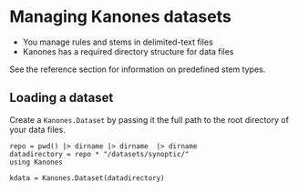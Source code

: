 # Managing Kanones datasets



- You manage rules and stems in delimited-text files
- Kanones has a required directory structure for data files

See the reference section for information on predefined stem types.

## Loading a dataset

Create a `Kanones.Dataset` by passing it the full path to the root directory of your data files.

```@setup kd
repo = pwd() |> dirname |> dirname  |> dirname
datadirectory = repo * "/datasets/synoptic/"
using Kanones
```

```@example kd
kdata = Kanones.Dataset(datadirectory)
```